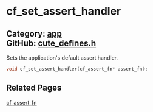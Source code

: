 [//]: # (This file is automatically generated by Cute Framework's docs parser.)
[//]: # (Do not edit this file by hand!)
[//]: # (See: https://github.com/RandyGaul/cute_framework/blob/master/samples/docs_parser.cpp)
[](../header.md ':include')

# cf_set_assert_handler

Category: [app](/api_reference?id=app)  
GitHub: [cute_defines.h](https://github.com/RandyGaul/cute_framework/blob/master/include/cute_defines.h)  
---

Sets the application's default assert handler.

```cpp
void cf_set_assert_handler(cf_assert_fn* assert_fn);
```

## Related Pages

[cf_assert_fn](/app/cf_assert_fn.md)  
